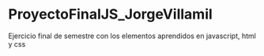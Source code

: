 # ProyectoFinalJS_JorgeVillamil
Ejercicio final de semestre con los elementos aprendidos en javascript, html y css

